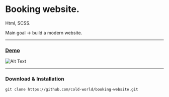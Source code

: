 Booking website.
=======================================

Html, SCSS.

Main goal -> build a modern website.


* * *
### [Demo](https://cold-world.github.io/booking-website/)

![Alt Text](https://i.ibb.co/DkG46wL/Screenshot-2023-03-28-213701.jpg)

* * *

### Download & Installation

```shell 
git clone https://github.com/cold-world/booking-website.git
```
